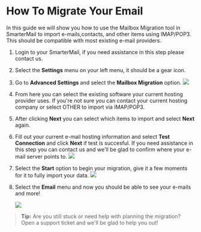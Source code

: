 # How To Migrate Your Email
In this guide we will show you how to use the Mailbox Migration tool in SmarterMail to import e-mails,contacts, and other items using IMAP/POP3. This should be compatible with most existing e-mail providers. 

1. Login to your SmarterMail, if you need assistance in this step please contact us.


1. Select the **Settings** menu on your left menu, it should be a gear icon. 


1. Go to **Advanced Settings** and select the **Mailbox Migration** option.
	<img src="https://raw.githubusercontent.com/Gearhost/docs/master/Images/mailbox_migration.png" />

1. From here you can select the existing software your current hosting provider uses. If you're not sure you can contact your current hosting company or select OTHER to import via IMAP/POP3.
1. After clicking **Next** you can select which items to import and select **Next** again.

1. Fill out your current e-mail hosting information and select **Test Connection** and click **Next** if test is succesful. If you need assistance in this step you can contact us and we'll be glad to confirm where your e-mail server points to.
	<img src="https://raw.githubusercontent.com/Gearhost/docs/master/Images/mailbox_migration2.png" />


1. Select the **Start** option to begin your migration, give it a few moments for it to fully import your data.
	<img src="https://raw.githubusercontent.com/Gearhost/docs/master/Images/mailbox_migration3.png" />


1. Select the **Email** menu and now you should be able to see your e-mails and more! 

	<img src="https://raw.githubusercontent.com/Gearhost/docs/master/Images/mailbox_migration4.png" />

>**Tip:** Are you still stuck or need help with planning the migration? Open a support ticket and we'll be glad to help you out!